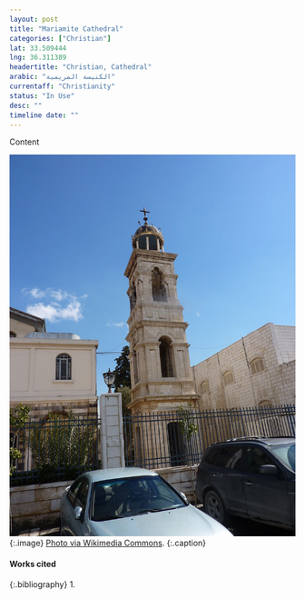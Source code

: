 ```yaml
---
layout: post
title: "Mariamite Cathedral"
categories: ["Christian"]
lat: 33.509444
lng: 36.311389
headertitle: "Christian, Cathedral"
arabic: "الكنيسة المريمية‎"
currentaff: "Christianity"
status: "In Use"
desc: ""
timeline date: ""
---
```

Content

![Mariamite Cathedral](images/mariamite.jpeg)
   {:.image}
[Photo via Wikimedia Commons](https://commons.wikimedia.org/wiki/File:Damascus_Mariamite_Cathedral_the_belfry.jpg).
   {:.caption}

#### Works cited

{:.bibliography}
1. 